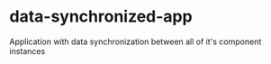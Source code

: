 # data-synchronized-app
Application with data synchronization between all of it's component instances
